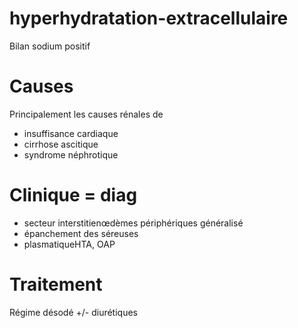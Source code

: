 # hyperhydratation-extracellulaire



Bilan sodium positif 


# Causes


Principalement les causes rénales de 

- insuffisance cardiaque 
- cirrhose ascitique 
- syndrome néphrotique 


# Clinique = diag


- secteur interstitienœdèmes périphériques généralisé 
- épanchement des séreuses 
- plasmatiqueHTA, OAP 


# Traitement


Régime désodé +/- diurétiques 

